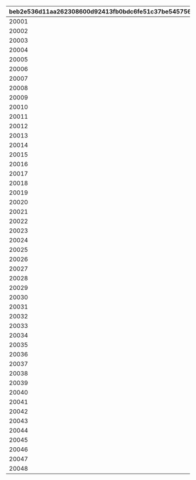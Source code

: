 |beb2e536d11aa262308600d92413fb0bdc6fe51c37be5457561c96dd10f2e970|f115e59694803c24b23c92c9e8ab7c07bc4bdab67142c0e25d209dd4d1210d1a|53e87210f76596b6af6771dd0b0d8c99dca16fc3ab0db8a282cc987c805749c7|18519e9bc49bde179ec74f547c3624e7b55451c49c8c1d021f6b09eb342aa286|4452dc8aac43e4a009735c131e51340b4d21433756a76aad9eb5c9919839b025|d871e3f113f3c26c45c3607bad425803fd3b56df875f8710e5e46a8a1d6549d7|d9db9dacea0dc5518b3b21099db94b3be4c944d2687e314fa098a732d1385604|b1b9fbf82783625255e190c5b40df5b737111411047526df67c709cba6b71c71|057d089b0f8a65bbce69cff871fedddca2682ef066b36a361b5201d29ffe17a9|5b9240f9862bc43d7412793b09e4d1c5f658db487dae21241ce61dce0a7c0baf|8f49ba62179189f1b9f3f57c303dfa66db5af8536a585515db69d2e26d166eac|54e70b500becee03f89c4e35e4b6c4216892583a60301408b4a3b6b671dffa3a|7b3f5bc6924b20b74e9d0fe1b9155f0a089b837096c9d7bc7c3d6c570bdfb67b|
| --- | --- | --- | --- | --- | --- | --- | --- | --- | --- | --- | --- | --- |
|20001|2022/03/13 11:00:00|2088/06/15 11:00:00|-6|0|0|0|0|10001|0|2020/05/15 11:00:00|5032|1|
|20002|2022/04/15 11:00:00|2088/06/15 11:00:00|-3|0|0|0|0|10002|0|2020/06/08 11:00:00|8101|1|
|20003|2022/05/15 11:00:00|2088/06/15 11:00:00|-8|0|0|0|0|10003|0|2020/07/06 11:00:00|201|1|
|20004|2022/06/14 11:00:00|2088/06/15 11:00:00|-5|0|0|0|0|10004|0|2020/08/19 19:00:00|3394|1,2|
|20005|2022/07/13 11:00:00|2088/06/15 11:00:00|-3|0|0|0|0|10005|0|2020/09/16 19:00:00|3060|1,4|
|20006|2022/08/15 11:00:00|2088/06/15 11:00:00|-5|0|0|0|0|10006|0|2020/10/14 19:00:00|1412|1|
|20007|2022/09/19 11:00:00|2088/06/15 11:00:00|-2|0|0|0|0|10007|0|2020/10/26 11:00:00|3481|1,5|
|20008|2022/10/14 11:00:00|2088/06/15 11:00:00|-3|0|0|0|0|10008|0|2020/11/23 11:00:00|3490|1|
|20009|2022/11/21 11:00:00|2088/06/15 11:00:00|0|0|0|0|0|10009|0|2020/12/20 11:00:00|5402|1,6|
|20010|2022/12/21 11:00:00|2088/06/15 11:00:00|-5|0|0|0|0|10010|0|2021/1/18 9:00:00|2192|1,7|
|20011|2023/1/17 11:00:00|2088/06/15 11:00:00|0|0|0|0|0|10011|0|2021/02/14 11:00:00|5034|1,8|
|20012|2023/2/15 11:00:00|2088/06/15 11:00:00|-5|0|0|0|0|10012|0|2021/03/15 11:00:00|402|1|
|20013|2023/3/16 11:00:00|2088/06/15 11:00:00|-5|0|0|0|0|10013|0|2021/5/15 9:00:00|22|1,9|
|20014|2023/4/09 9:00:00|2088/06/15 11:00:00|-8|0|0|0|0|10015|0|2021/06/14 11:00:00|2174|1|
|20015|2023/5/15 11:00:00|2088/06/15 11:00:00|3|0|0|0|0|10019|0|2021/07/12 11:00:00|2222|1,10|
|20016|2023/6/16 11:00:00|2088/06/15 11:00:00|0|0|0|0|0|10021|0|2021/08/09 11:00:00|6040|1,11|
|20017|2023/7/14 11:00:00|2088/06/15 11:00:00|-4|0|0|0|0|10023|0|2021/8/31 12:00:00|6481|1|
|20018|2023/8/15 11:00:00|2088/06/15 11:00:00|0|0|0|0|0|10025|0|2021/10/04 11:00:00|8152|1,12|
|20019|2023/9/15 11:00:00|2088/06/15 11:00:00|-2|0|0|0|0|10027|0|2021/11/1 11:00:00|3420|1|
|20020|2023/10/13 11:00:00|2088/06/15 11:00:00|-5|0|0|0|0|10029|0|2021/11/30 11:00:00|5283|1,13|
|20021|2023/11/15 11:00:00|2088/06/15 11:00:00|-4|0|0|0|0|10031|0|2021/12/31 11:00:00|1311|1,14|
|20022|2023/12/15 10:00:00|2088/06/15 11:00:00|-7|0|0|0|0|10033|0|2022/1/31 12:00:00|6055|1,15|
|20023|2024/1/15 11:00:00|2088/06/15 11:00:00|-5|0|0|0|0|10038|0|2022/03/31 11:00:00|2022|1|
|20024|2024/02/18 11:00:00|2088/06/15 11:00:00|-10|0|0|0|0|10040|0|2022/04/30 11:00:00|6011|1|
|20025|2024/03/15 11:00:00|2088/06/15 11:00:00|-5|0|0|0|0|10042|0|2022/05/31 11:00:00|5221|1,16|
|20026|2024/04/15 09:00:00|2088/06/15 11:00:00|10|0|0|0|0|10044|0|2022/06/30 11:00:00|3040|1,17|
|20027|2024/05/15 11:00:00|2088/06/15 11:00:00|10|0|0|0|0|10046|0|2022/07/31 11:00:00|6120|1,18|
|20028|2024/06/14 11:00:00|2088/06/15 11:00:00|-5|0|0|0|0|10048|0|2022/08/31 11:00:00|5033|1|
|20029|2024/07/15 10:00:00|2088/06/15 11:00:00|0|0|0|0|0|10050|0|2022/09/30 11:00:00|5151|1,19|
|20030|2024/08/15 11:00:00|2088/06/15 11:00:00|-8|0|0|0|0|10052|0|2022/10/30 11:00:00|6056|1|
|20031|2024/09/14 11:00:00|2088/06/15 11:00:00|0|0|0|0|0|10054|0|2022/11/30 11:00:00|3351|1,20|
|20032|2024/10/15 11:00:00|2088/06/15 11:00:00|0|0|0|0|0|10056|0|2022/12/31 11:00:00|2191|1,21|
|20033|2024/11/15 11:00:00|2088/06/15 11:00:00|0|0|0|0|0|10058|0|2023/01/31 11:00:00|1122|1,22|
|20034|2024/11/15 11:00:00|2088/06/15 11:00:00|0|0|0|0|0|10059|20033|2023/02/10 11:00:00|1123|1,22|
|20035|2024/12/16 11:00:00|2088/06/15 11:00:00|12|0|0|0|0|10061|0|2023/02/28 11:00:00|2193|1,23|
|20036|2025/01/15 11:00:00|2088/06/15 11:00:00|0|0|0|0|0|10064|0|2023/03/28 11:00:00|5010|1|
|20037|2025/02/13 11:00:00|2088/06/15 11:00:00|0|0|0|0|0|10066|0|2023/04/28 11:00:00|144|1|
|20038|2025/03/14 11:00:00|2088/06/15 11:00:00|0|0|0|0|0|10068|0|2023/05/28 11:00:00|121|1,24|
|20039|2025/04/08 11:00:00|2088/06/15 11:00:00|0|0|0|0|0|10070|0|2023/06/28 11:00:00|394|1|
|20040|2025/04/23 11:00:00|2088/06/15 11:00:00|0|0|0|0|0|10072|0|2023/07/28 11:00:00|1082|1,25|
|20041|2025/04/30 11:00:00|2088/06/15 11:00:00|0|0|0|0|0|10074|0|2023/08/28 11:00:00|181|1|
|20042|2025/05/15 11:00:00|2088/06/15 11:00:00|0|0|0|0|0|10076|0|2023/09/28 11:00:00|5084|1,26|
|20043|2025/06/14 11:00:00|2088/06/15 11:00:00|0|0|0|0|0|10078|0|2023/10/28 11:00:00|6054|1|
|20044|2025/06/30 11:00:00|2088/06/15 11:00:00|0|0|0|0|0|10080|0|2023/11/28 11:00:00|6381|1,27|
|20045|2025/07/15 11:00:00|2088/06/15 11:00:00|0|0|0|0|0|10082|0|2023/12/28 11:00:00|2193|1,28|
|20046|2025/07/30 11:00:00|2030/4/19 15:00:00|0|0|0|0|0|10084|0|2024/01/28 11:00:00|8163|1|
|20047|2025/07/30 11:00:00|2030/4/19 15:00:00|0|0|0|0|0|10085|20046|2024/02/28 11:00:00|8164|1,29|
|20048|2025/08/14 11:00:00|2030/4/19 15:00:00|0|0|0|0|0|10088|0|2024/03/28 11:00:00|2201|1|